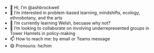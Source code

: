 - 👋 Hi, I’m @ashbrockwell
- 👀 I’m interested in problem-based learning, mindshifts, ecology, ethnobotany, and the arts
- 🌱 I’m currently learning Welsh, becuase why not?
- 💞️ I’m looking to collaborate on involving underrepresented groups in Tower Hamlets in policy-making
- 📫 How to reach me: by email or Teams message
- 😄 Pronouns: he/him


<!---
ashbrockwell/ashbrockwell is a ✨ special ✨ repository because its `README.md` (this file) appears on your GitHub profile.
You can click the Preview link to take a look at your changes.
--->
